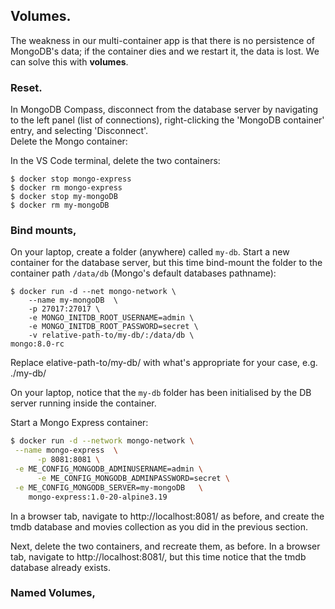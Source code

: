 ## Volumes.

The weakness in our multi-container app is that there is no persistence of MongoDB's data; if the container dies and we restart it, the data is lost. We can solve this with __volumes__.

### Reset.

In MongoDB Compass, disconnect from the database server by navigating to the left panel (list of connections), right-clicking the 'MongoDB container' entry, and selecting 'Disconnect'.  
Delete the Mongo container:

In the VS Code terminal, delete the two containers:
~~~
$ docker stop mongo-express
$ docker rm mongo-express
$ docker stop my-mongoDB
$ docker rm my-mongoDB
~~~

### Bind mounts,

On your laptop, create a folder (anywhere) called `my-db`. Start a new container for the database server, but this time bind-mount the folder to the container path `/data/db` (Mongo's default databases pathname):
~~~
$ docker run -d --net mongo-network \
    --name my-mongoDB  \
    -p 27017:27017 \
    -e MONGO_INITDB_ROOT_USERNAME=admin \
    -e MONGO_INITDB_ROOT_PASSWORD=secret \
    -v relative-path-to/my-db/:/data/db \
mongo:8.0-rc
~~~
Replace elative-path-to/my-db/ with what's appropriate for your case, e.g. ./my-db/

On your laptop, notice that the `my-db` folder has been initialised by the DB server running inside the container. 

Start a Mongo Express container:
~~~bash
$ docker run -d --network mongo-network \
 --name mongo-express  \
      -p 8081:8081 \
 -e ME_CONFIG_MONGODB_ADMINUSERNAME=admin \
      -e ME_CONFIG_MONGODB_ADMINPASSWORD=secret \
 -e ME_CONFIG_MONGODB_SERVER=my-mongoDB   \
    mongo-express:1.0-20-alpine3.19
~~~
In a browser tab, navigate to http://localhost:8081/ as before, and create the tmdb database and movies collection as you did in the previous section.

Next, delete the two containers, and recreate them, as before. In a browser tab, navigate to http://localhost:8081/, but this time notice that the tmdb database already exists.

### Named Volumes,
